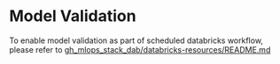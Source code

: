 # Model Validation
To enable model validation as part of scheduled databricks workflow, please refer to [gh_mlops_stack_dab/databricks-resources/README.md](../databricks-resources/README.md)